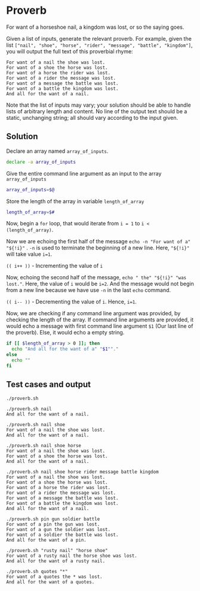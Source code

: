 # Proverb

For want of a horseshoe nail, a kingdom was lost, or so the saying goes.

Given a list of inputs, generate the relevant proverb. For example, given the list `["nail", "shoe", "horse", "rider", "message", "battle", "kingdom"]`, you will output the full text of this proverbial rhyme:

```text
For want of a nail the shoe was lost.
For want of a shoe the horse was lost.
For want of a horse the rider was lost.
For want of a rider the message was lost.
For want of a message the battle was lost.
For want of a battle the kingdom was lost.
And all for the want of a nail.
```

Note that the list of inputs may vary; your solution should be able to handle lists of arbitrary length and content. No line of the output text should be a static, unchanging string; all should vary according to the input given.

## Solution

Declare an array named ```array_of_inputs```.
```sh
declare -a array_of_inputs
```

Give the entire command line argument as an input to the array ```array_of_inputs```
```sh
array_of_inputs=$@
```

Store the length of the array in variable ```length_of_array```
```sh
length_of_array=$#
```

Now, begin a ```for``` loop, that would iterate from ```i = 1``` to ```i < (length_of_array)```.

Now we are echoing the first half of the message ```echo -n "For want of a" "${!i}"``` . ```-n``` is used to terminate the beginning of a new line. Here, ```"${!i}"``` will take value ```i=1```.

```(( i++ ))``` - Incrementing the value of ```i```

Now, echoing the second half of the message, ```echo " the" "${!i}" "was lost."```. Here, the value of ```i``` would be ```i=2```. And the message would not begin from a new line because we have use ```-n``` in the last ```echo``` command.

```(( i-- ))``` - Decrementing the value of ```i```. Hence, ```i=1```.

Now, we are checking if any command line argument was provided, by checking the length of the array. If command line arguments are provided, it would echo a message with first command line argument ```$1``` (Our last line of the proverb). Else, it would echo a empty string.
```sh
if [[ $length_of_array > 0 ]]; then
  echo "And all for the want of a" "$1""."
else
  echo ""
fi

```

## Test cases and output

```
./proverb.sh
```
```
./proverb.sh nail
And all for the want of a nail.
```
```
./proverb.sh nail shoe
For want of a nail the shoe was lost.
And all for the want of a nail.
```
```
./proverb.sh nail shoe horse
For want of a nail the shoe was lost.
For want of a shoe the horse was lost.
And all for the want of a nail.
```
```
./proverb.sh nail shoe horse rider message battle kingdom
For want of a nail the shoe was lost.
For want of a shoe the horse was lost.
For want of a horse the rider was lost.
For want of a rider the message was lost.
For want of a message the battle was lost.
For want of a battle the kingdom was lost.
And all for the want of a nail.
```
```
./proverb.sh pin gun soldier battle
For want of a pin the gun was lost.
For want of a gun the soldier was lost.
For want of a soldier the battle was lost.
And all for the want of a pin.
```
```
./proverb.sh "rusty nail" "horse shoe"
For want of a rusty nail the horse shoe was lost.
And all for the want of a rusty nail.
```
```
./proverb.sh quotes "*"
For want of a quotes the * was lost.
And all for the want of a quotes.
```

